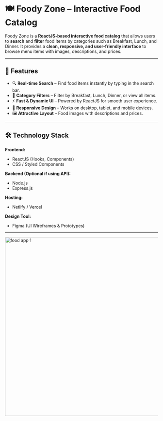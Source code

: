 # 🍽️ Foody Zone – Interactive Food Catalog

Foody Zone is a **ReactJS-based interactive food catalog** that allows users to **search** and **filter** food items by categories such as Breakfast, Lunch, and Dinner. It provides a **clean, responsive, and user-friendly interface** to browse menu items with images, descriptions, and prices.

---

## 🚀 Features
- 🔍 **Real-time Search** – Find food items instantly by typing in the search bar.
- 🍴 **Category Filters** – Filter by Breakfast, Lunch, Dinner, or view all items.
- ⚡ **Fast & Dynamic UI** – Powered by ReactJS for smooth user experience.
- 📱 **Responsive Design** – Works on desktop, tablet, and mobile devices.
- 🖼️ **Attractive Layout** – Food images with descriptions and prices.

---

## 🛠️ Technology Stack
**Frontend:**  
- ReactJS (Hooks, Components)
- CSS / Styled Components

**Backend (Optional if using API):**  
- Node.js  
- Express.js  

**Hosting:**  
- Netlify / Vercel  

**Design Tool:**  
- Figma (UI Wireframes & Prototypes)

---
<img width="1359" height="590" alt="food app 1" src="https://github.com/user-attachments/assets/5323e487-987b-4c78-8076-b6f5db6d9b17" />

